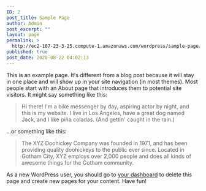 ```yaml
---
ID: 2
post_title: Sample Page
author: Admin
post_excerpt: ""
layout: page
permalink: >
  http://ec2-107-23-3-25.compute-1.amazonaws.com/wordpress/sample-page/
published: true
post_date: 2020-08-22 04:02:13
---
```

<!-- wp:paragraph -->
<p>This is an example page. It's different from a blog post because it will stay in one place and will show up in your site navigation (in most themes). Most people start with an About page that introduces them to potential site visitors. It might say something like this:</p>
<!-- /wp:paragraph -->

<!-- wp:quote -->
<blockquote class="wp-block-quote"><p>Hi there! I'm a bike messenger by day, aspiring actor by night, and this is my website. I live in Los Angeles, have a great dog named Jack, and I like piña coladas. (And gettin' caught in the rain.)</p></blockquote>
<!-- /wp:quote -->

<!-- wp:paragraph -->
<p>...or something like this:</p>
<!-- /wp:paragraph -->

<!-- wp:quote -->
<blockquote class="wp-block-quote"><p>The XYZ Doohickey Company was founded in 1971, and has been providing quality doohickeys to the public ever since. Located in Gotham City, XYZ employs over 2,000 people and does all kinds of awesome things for the Gotham community.</p></blockquote>
<!-- /wp:quote -->

<!-- wp:paragraph -->
<p>As a new WordPress user, you should go to <a href="http://ec2-107-23-3-25.compute-1.amazonaws.com/wordpress/wp-admin/">your dashboard</a> to delete this page and create new pages for your content. Have fun!</p>
<!-- /wp:paragraph -->